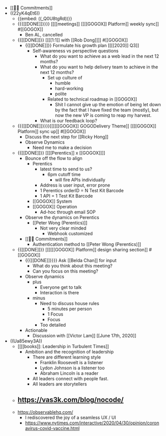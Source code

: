 - [[💪🏻 Commitments]]
- ((22yK4qEt6))
    - {{embed: ((_Q0U8tgRd))}}
    - {{{[[DONE]]}}}} [[[[meetings]] [[[[GOGOX]] Platform]] weekly sync]] #[[GOGOX]]
        - Ben AL, cancelled
    - {{[[DONE]]}} [[[[1:1]] with [[Rob Dong]]]] #[[GOGOX]]
        - {{[[DONE]]}} Formulate his growth plan [[[[2020]] Q3]]
            - Self-awareness vs perspective questions
                - What do you want to achieve as a web lead in the next 12 months?
                - What do you want to help delivery team to achieve in the next 12 months?
                    - Set up culture of 
                        - humble
                        - hard-working
                        - polite
                    - Related to technical roadmap in [[GOGOX]]
                        - Shit I cannot give up the emotion of being let down by the fact that I have fixed the team (mostly), but now the new VP is coming to reap my harvest.
                - What is our feedback loop?
    - {{{[[DONE]]}}}}[[[[[[GOGOX]] GOGODelivery Theme]] [[[[GOGOX]] Platform]] sync up]] #[[GOGOX]]
        - Discuss the next step for [[Ricky Hong]]
        - Observe Dynamics
            - Need me to make a decision 
    - {{[[DONE]]}} [[[[Perentics]] x [[GOGOX]]]]
        - Bounce off the flow to align
            - Perentics
                - latest time to send to us?
                    - 6pm cutoff time
                        - will fire APIs individually
                - Address is user input, error prone
                - 1 Perentics orderID = N Test Kit Barcode
                - 1 API = 1 Test Kit Barcode
            - [[GOGOX]] System
            - [[GOGOX]] Operation
                - Ad-hoc through email SOP
        - Observe the dynamics on Perentics
            - [[Peter Wong (Perentics)]]
                - Not very clear minded
                    - Webhook customized
        - [[💪🏻 Commitments]]
            - Authentication method to [[Peter Wong (Perentics)]]
    - {{[[DONE]]}} [[[[[[GOGOX]] Platform]] design sharing section]] #[[GOGOX]]
        - {{{[[DONE]]}}}} Ask [[Belda Chan]] for input
            - What do you think about this meeting?
            - Can you focus on this meeting?
        - Observe dynamics
            - plus
                - Everyone get to talk
                - Interaction is there
            - minus
                - Need to discuss house rules
                    - 5 minutes per person
                    - 1 Focus
                    - Focus
                - Too detailed
        - Actionable
            - Discussion with [[Victor Lam]] [[June 17th, 2020]]
- ((Ua85ewy3A))
    - [[[[books]]: Leadership in Turbulent Times]]
        - Ambition and the recognition of leadership
            - There are different learning style
                - Franklin Roosevelt is a listener
                - Lydon Johnson is a listener too
                - Abraham Lincoln is a reader
            - All leaders connect with people fast.
            - All leaders are storytellers
    - https://vas3k.com/blog/nocode/
        - 
    - https://observablehq.com/
        - I rediscovered the joy of a seamless UX / UI
        - https://www.nytimes.com/interactive/2020/04/30/opinion/coronavirus-covid-vaccine.html
